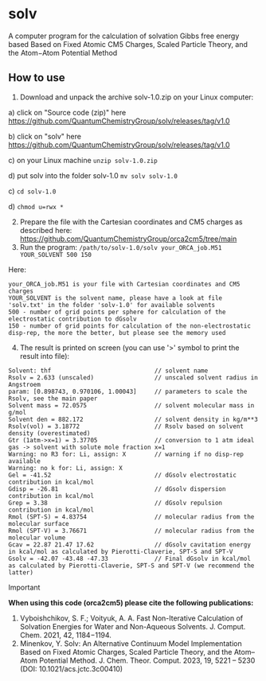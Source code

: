 # solv
A computer program for the calculation of solvation Gibbs free energy based Based on Fixed Atomic CM5 Charges, Scaled Particle Theory, and the Atom−Atom Potential Method
## How to use
1) Download and unpack the archive solv-1.0.zip on your Linux computer:

a) click on "Source code (zip)" here https://github.com/QuantumChemistryGroup/solv/releases/tag/v1.0

b) click on "solv" here https://github.com/QuantumChemistryGroup/solv/releases/tag/v1.0

c) on your Linux machine ```unzip solv-1.0.zip```

d) put solv into the folder solv-1.0 ```mv solv solv-1.0```

c) ```cd solv-1.0```

d) ```chmod u=rwx *```

2) Prepare the file with the Cartesian coordinates and CM5 charges as described here: https://github.com/QuantumChemistryGroup/orca2cm5/tree/main
3) Run the program: ```/path/to/solv-1.0/solv your_ORCA_job.M51 YOUR_SOLVENT 500 150```

Here: 
```
your_ORCA_job.M51 is your file with Cartesian coordinates and CM5 charges
YOUR_SOLVENT is the solvent name, please have a look at file 'solv.txt' in the folder 'solv-1.0' for available solvents
500 - number of grid points per sphere for calculation of the electrostatic contribution to dGsolv
150 - number of grid points for calculation of the non-electrostatic disp-rep, the more the better, but please see the memory used
```

4) The result is printed on screen (you can use '>' symbol to print the result into file):
```
Solvent: thf                             // solvent name
Rsolv = 2.633 (unscaled)                 // unscaled solvent radius in Angstroem
param: [0.898743, 0.970106, 1.00043]     // parameters to scale the Rsolv, see the main paper
Solvent mass = 72.0575                   // solvent molecular mass in g/mol
Solvent den = 882.172                    // solvent density in kg/m**3
Rsolv(vol) = 3.18772                     // Rsolv based on solvent density (overestimated)
Gtr (1atm->x=1) = 3.37705                // conversion to 1 atm ideal gas -> solvent with solute mole fraction x=1
Warning: no R3 for: Li, assign: X        // warning if no disp-rep available
Warning: no k for: Li, assign: X
Gel = -41.52                             // dGsolv electrostatic contribution in kcal/mol
Gdisp = -26.81                           // dGsolv dispersion contribution in kcal/mol
Grep = 3.38                              // dGsolv repulsion contribution in kcal/mol
Rmol (SPT-S) = 4.83754                   // molecular radius from the molecular surface
Rmol (SPT-V) = 3.76671                   // molecular radius from the molecular volume
Gcav = 22.87 21.47 17.62                 // dGsolv cavitation energy in kcal/mol as calculated by Pierotti-Claverie, SPT-S and SPT-V
Gsolv = -42.07 -43.48 -47.33             // Final dGsolv in kcal/mol as calculated by Pierotti-Claverie, SPT-S and SPT-V (we recommend the latter)
```
> [!IMPORTANT]
> **When using this code (orca2cm5) please cite the following publications:**
> 1) Vyboishchikov, S. F.; Voityuk, A. A. Fast Non-Iterative Calculation of Solvation Energies for Water and Non-Aqueous Solvents. J. Comput. Chem. 2021, 42, 1184−1194.
> 4) Minenkov, Y. Solv: An Alternative Continuum Model Implementation Based on Fixed Atomic Charges, Scaled Particle Theory, and the Atom–Atom Potential Method. J. Chem. Theor. Comput. 2023, 19, 5221 – 5230 (DOI: 10.1021/acs.jctc.3c00410)    
